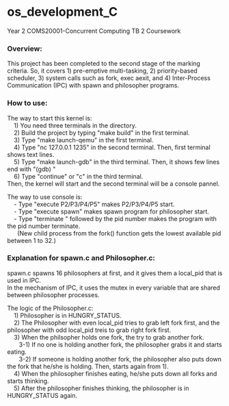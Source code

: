 # os_development_C
Year 2 COMS20001-Concurrent Computing TB 2 Coursework


### Overview:
  This project has been completed to the second stage of the marking criteria. So, it covers 1) pre-emptive multi-tasking, 2) priority-based scheduler, 3) system calls such as fork, exec aexit, and 4) Inter-Process Communication (IPC) with spawn and philosopher programs.


### How to use:
The way to start this kernel is:<br/>
&nbsp;&nbsp;&nbsp;&nbsp;1) You need three terminals in the directory.<br/>
&nbsp;&nbsp;&nbsp;&nbsp;2) Build the project by typing "make build" in the first terminal.<br/>
&nbsp;&nbsp;&nbsp;&nbsp;3) Type "make launch-qemu" in the first terminal.<br/>
&nbsp;&nbsp;&nbsp;&nbsp;4) Type "nc 127.0.0.1 1235" in the second terminal. Then, first terminal shows text lines.<br/>
&nbsp;&nbsp;&nbsp;&nbsp;5) Type "make launch-gdb" in the third terminal. Then, it shows few lines end with "(gdb) "<br/>
&nbsp;&nbsp;&nbsp;&nbsp;6) Type "continue" or "c" in the third terminal.<br/>
Then, the kernel will start and the second terminal will be a console pannel.<br/>
   
The way to use console is:<br/>
&nbsp;&nbsp;&nbsp;&nbsp;- Type "execute P2/P3/P4/P5" makes P2/P3/P4/P5 start.<br/>
&nbsp;&nbsp;&nbsp;&nbsp;- Type "execute spawn" makes spawn program for philosopher start.<br/>
&nbsp;&nbsp;&nbsp;&nbsp;- Type "terminate " followed by the pid number makes the program with the pid number terminate.<br/>
&nbsp;&nbsp;&nbsp;&nbsp;&nbsp;&nbsp;(New child process from the fork() function gets the lowest available pid between 1 to 32.)<br/>


### Explanation for spawn.c and Philosopher.c:
spawn.c spawns 16 philosophers at first, and it gives them a local_pid that is used in IPC.<br/>
In the mechanism of IPC, it uses the mutex in every variable that are shared between philosopher processes.<br/>

The logic of the Philosopher.c:<br/>
&nbsp;&nbsp;&nbsp;&nbsp;1) Philosopher is in HUNGRY_STATUS.<br/>
&nbsp;&nbsp;&nbsp;&nbsp;2) The Philosopher with even local_pid tries to grab left fork first, and the philosopher with odd local_pid treis to grab right fork first.<br/>
&nbsp;&nbsp;&nbsp;&nbsp;3) When the philsopher holds one fork, the try to grab another fork.<br/>
&nbsp;&nbsp;&nbsp;&nbsp;&nbsp;&nbsp;&nbsp;3-1) If no one is holding another fork, the philosopher grabs it and starts eating.<br/>
&nbsp;&nbsp;&nbsp;&nbsp;&nbsp;&nbsp;&nbsp;3-2) If someone is holding another fork, the philosopher also puts down the fork that he/she is holding. Then, starts again from 1).<br/>
&nbsp;&nbsp;&nbsp;&nbsp;4) When the philosopher finishes eating, he/she puts down all forks and starts thinking.<br/>
&nbsp;&nbsp;&nbsp;&nbsp;5) After the philosopher finishes thinking, the philosopher is in HUNGRY_STATUS again.<br/>
